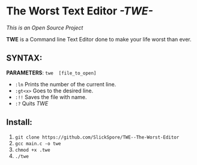 # The Worst Text Editor *-TWE-*
*This is an Open Source Project*

**TWE** is  a Command line Text Editor done to make your life worst than ever.

## SYNTAX:
**PARAMETERS**: `twe  [file_to_open]`


 - `:ln` 			Prints the number of the current line.
 - `:gt<x>`	Goes to the desired line.
 - `:!!`			Saves the file with name.
 - `:?`			Quits *TWE*

## **Install:**

 

 1. `git clone https://github.com/SlickSpore/TWE--The-Worst-Editor`
 2. `gcc main.c -o twe`
 3. `chmod +x .twe`
 4. `./twe`
